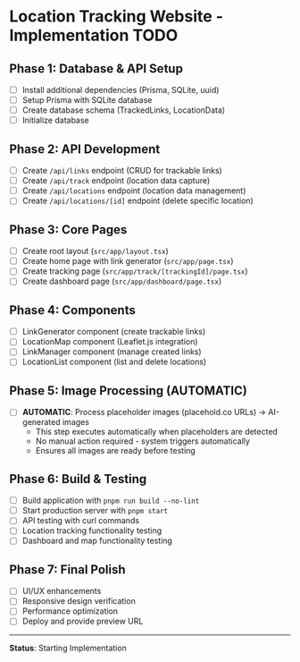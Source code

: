 # Location Tracking Website - Implementation TODO

## Phase 1: Database & API Setup
- [ ] Install additional dependencies (Prisma, SQLite, uuid)
- [ ] Setup Prisma with SQLite database
- [ ] Create database schema (TrackedLinks, LocationData)
- [ ] Initialize database

## Phase 2: API Development
- [ ] Create `/api/links` endpoint (CRUD for trackable links)
- [ ] Create `/api/track` endpoint (location data capture)
- [ ] Create `/api/locations` endpoint (location data management)
- [ ] Create `/api/locations/[id]` endpoint (delete specific location)

## Phase 3: Core Pages
- [ ] Create root layout (`src/app/layout.tsx`)
- [ ] Create home page with link generator (`src/app/page.tsx`)
- [ ] Create tracking page (`src/app/track/[trackingId]/page.tsx`)
- [ ] Create dashboard page (`src/app/dashboard/page.tsx`)

## Phase 4: Components
- [ ] LinkGenerator component (create trackable links)
- [ ] LocationMap component (Leaflet.js integration)
- [ ] LinkManager component (manage created links)
- [ ] LocationList component (list and delete locations)

## Phase 5: Image Processing (AUTOMATIC)
- [ ] **AUTOMATIC**: Process placeholder images (placehold.co URLs) → AI-generated images
  - This step executes automatically when placeholders are detected
  - No manual action required - system triggers automatically
  - Ensures all images are ready before testing

## Phase 6: Build & Testing
- [ ] Build application with `pnpm run build --no-lint`
- [ ] Start production server with `pnpm start`
- [ ] API testing with curl commands
- [ ] Location tracking functionality testing
- [ ] Dashboard and map functionality testing

## Phase 7: Final Polish
- [ ] UI/UX enhancements
- [ ] Responsive design verification
- [ ] Performance optimization
- [ ] Deploy and provide preview URL

---
**Status**: Starting Implementation